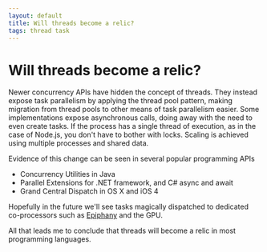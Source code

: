 ```yaml
---
layout: default
title: Will threads become a relic?
tags: thread task
---
```

# Will threads become a relic?

Newer concurrency APIs have hidden the concept of threads. They instead expose task parallelism by applying the thread pool pattern, making migration from thread pools to other means of task parallelism easier. Some implementations expose asynchronous calls, doing away with the need to even create tasks. If the process has a single thread of execution, as in the case of Node.js, you don't have to bother with locks. Scaling is achieved using multiple processes and shared data.

Evidence of this change can be seen in several popular programming APIs

* Concurrency Utilities in Java
* Parallel Extensions for .NET framework, and C# async and await
* Grand Central Dispatch in OS X and iOS 4

Hopefully in the future we'll see tasks magically dispatched to dedicated co-processors such as [Epiphany](http://www.adapteva.com/products/silicon-devices/) and the GPU. 

All that leads me to conclude that threads will become a relic in most programming languages.
